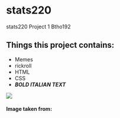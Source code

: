 # stats220
stats220 Project 1
Btho192

## Things this project contains:

* Memes
* rickroll
* HTML
* CSS
* <em>**BOLD ITALIAN TEXT**</em>


![](https://m.media-amazon.com/images/I/51DpelqKUyL.jpg)

#### Image taken from:
<a href="https://www.amazon.com/Bold-Italian-Scott-Conant/dp/0767916832"></a>
